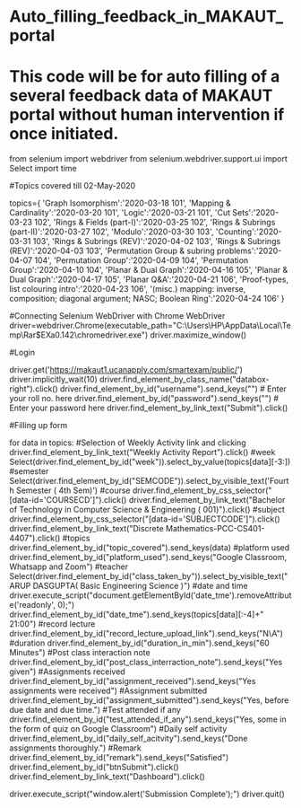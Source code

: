 # Auto_filling_feedback_in_MAKAUT_portal
# This code will be for auto filling of a several feedback data of MAKAUT portal without human intervention if once initiated.

from selenium import webdriver
from selenium.webdriver.support.ui import Select
import time

#Topics covered till 02-May-2020

topics={
    'Graph Isomorphism':'2020-03-18 101',
    'Mapping & Cardinality':'2020-03-20 101',
    'Logic':'2020-03-21 101',
    'Cut Sets':'2020-03-23 102',
    'Rings & Fields (part-I)':'2020-03-25 102',
    'Rings & Subrings (part-II)':'2020-03-27 102',
    'Modulo':'2020-03-30 103',
    'Counting':'2020-03-31 103',
    'Rings & Subrings (REV)':'2020-04-02 103',
    'Rings & Subrings (REV)':'2020-04-03 103',
    'Permutation Group & subring problems':'2020-04-07 104',
    'Permutation Group':'2020-04-09 104',
    'Permutation Group':'2020-04-10 104',
    'Planar & Dual Graph':'2020-04-16 105',
    'Planar & Dual Graph':'2020-04-17 105',
    'Planar Q&A':'2020-04-21 106',
    'Proof-types, list colouring intro':'2020-04-23 106',
    '(misc.) mapping: inverse, composition; diagonal argument; NASC; Boolean Ring':'2020-04-24 106'
    }

#Connecting Selenium WebDriver with Chrome WebDriver
driver=webdriver.Chrome(executable_path="C:\\Users\\HP\\AppData\\Local\\Temp\\Rar$EXa0.142\\chromedriver.exe")
driver.maximize_window()

#Login

driver.get('https://makaut1.ucanapply.com/smartexam/public/')
driver.implicitly_wait(10)
driver.find_element_by_class_name("databox-right").click()
driver.find_element_by_id("username").send_keys("")    # Enter your roll no. here
driver.find_element_by_id("password").send_keys("")    # Enter your password here
driver.find_element_by_link_text("Submit").click()

#Filling up form

for data in topics:
    #Selection of Weekly Activity link and clicking
    driver.find_element_by_link_text("Weekly Activity Report").click()
    #week
    Select(driver.find_element_by_id("week")).select_by_value(topics[data][-3:])
    #semester
    Select(driver.find_element_by_id("SEMCODE")).select_by_visible_text('Fourth Semester ( 4th Sem)')
    #course
    driver.find_element_by_css_selector("[data-id='COURSECD']").click()
    driver.find_element_by_link_text("Bachelor of Technology in Computer Science & Engineering ( 001)").click()
    #subject
    driver.find_element_by_css_selector("[data-id='SUBJECTCODE']").click()
    driver.find_element_by_link_text("Discrete Mathematics-PCC-CS401-4407").click()
    #topics
    driver.find_element_by_id("topic_covered").send_keys(data)
    #platform used
    driver.find_element_by_id("platform_used").send_keys("Google Classroom, Whatsapp and Zoom")
    #teacher
    Select(driver.find_element_by_id("class_taken_by")).select_by_visible_text("ARUP DASGUPTA( Basic Engineering Science )")
    #date and time
    driver.execute_script("document.getElementById('date_tme').removeAttribute('readonly', 0);")
    driver.find_element_by_id("date_tme").send_keys(topics[data][:-4]+" 21:00")
    #record lecture
    driver.find_element_by_id("record_lecture_upload_link").send_keys("N\A")
    #duration
    driver.find_element_by_id("duration_in_min").send_keys("60 Minutes")
    #Post class interaction note
    driver.find_element_by_id("post_class_interraction_note").send_keys("Yes given")
    #Assignments received
    driver.find_element_by_id("assignment_received").send_keys("Yes assignments were received")
    #Assignment submitted
    driver.find_element_by_id("assignment_submitted").send_keys("Yes, before due date and due time.")
    #Test attended if any
    driver.find_element_by_id("test_attended_if_any").send_keys("Yes, some in the form of quiz on Google Classroom")
    #Daily self activity
    driver.find_element_by_id("daily_self_acitvity").send_keys("Done assignments thoroughly.")
    #Remark
    driver.find_element_by_id("remark").send_keys("Satisfied")
    driver.find_element_by_id("btnSubmit").click()
    driver.find_element_by_link_text("Dashboard").click()
    
driver.execute_script("window.alert('Submission Complete');")
driver.quit()
